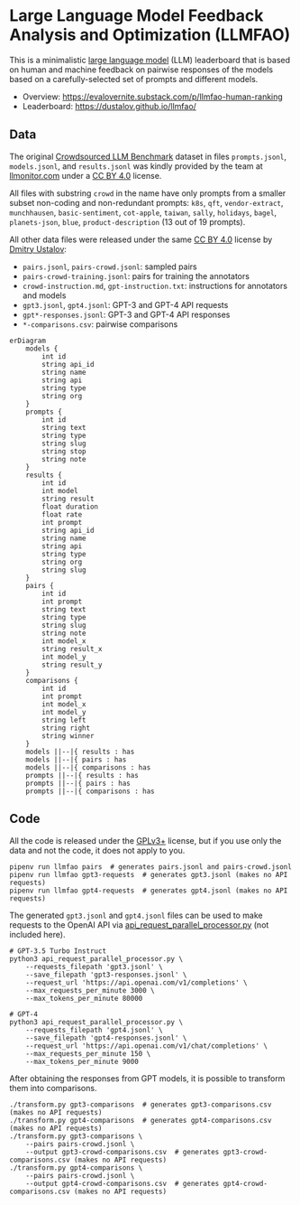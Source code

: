 # Large Language Model Feedback Analysis and Optimization (LLMFAO)

This is a minimalistic [large language model](https://en.wikipedia.org/wiki/Large_language_model) (LLM) leaderboard that is based on human and machine feedback on pairwise responses of the models based on a carefully-selected set of prompts and different models.

- Overview: <https://evalovernite.substack.com/p/llmfao-human-ranking>
- Leaderboard: <https://dustalov.github.io/llmfao/>

## Data

The original [Crowdsourced LLM Benchmark](https://benchmarks.llmonitor.com/) dataset in files `prompts.jsonl`, `models.jsonl`, and `results.jsonl` was kindly provided by the team at [llmonitor.com](https://llmonitor.com/) under a [CC&nbsp;BY 4.0] license.

All files with substring `crowd` in the name have only prompts from a smaller subset non-coding and non-redundant prompts: `k8s`, `qft`, `vendor-extract`, `munchhausen`, `basic-sentiment`, `cot-apple`, `taiwan`, `sally`, `holidays`, `bagel`, `planets-json`, `blue`, `product-description` (13 out of 19 prompts).

All other data files were released under the same [CC&nbsp;BY 4.0] license by [Dmitry Ustalov](https://github.com/dustalov):

- `pairs.jsonl`, `pairs-crowd.jsonl`: sampled pairs
- `pairs-crowd-training.jsonl`: pairs for training the annotators
- `crowd-instruction.md`, `gpt-instruction.txt`: instructions for annotators and models
- `gpt3.jsonl`, `gpt4.jsonl`: GPT-3 and GPT-4 API requests
- `gpt*-responses.jsonl`: GPT-3 and GPT-4 API responses
- `*-comparisons.csv`: pairwise comparisons

```mermaid
erDiagram
    models {
        int id
        string api_id
        string name
        string api
        string type
        string org
    }
    prompts {
        int id
        string text
        string type
        string slug
        string stop
        string note
    }
    results {
        int id
        int model
        string result
        float duration
        float rate
        int prompt
        string api_id
        string name
        string api
        string type
        string org
        string slug
    }
    pairs {
        int id
        int prompt
        string text
        string type
        string slug
        string note
        int model_x
        string result_x
        int model_y
        string result_y
    }
    comparisons {
        int id
        int prompt
        int model_x
        int model_y
        string left
        string right
        string winner
    }
    models ||--|{ results : has
    models ||--|{ pairs : has
    models ||--|{ comparisons : has
    prompts ||--|{ results : has
    prompts ||--|{ pairs : has
    prompts ||--|{ comparisons : has
```

## Code

All the code is released under the [GPLv3+] license, but if you use only the data and not the code, it does not apply to you.

```shell
pipenv run llmfao pairs  # generates pairs.jsonl and pairs-crowd.jsonl
pipenv run llmfao gpt3-requests  # generates gpt3.jsonl (makes no API requests)
pipenv run llmfao gpt4-requests  # generates gpt4.jsonl (makes no API requests)
```

The generated `gpt3.jsonl` and `gpt4.jsonl` files can be used to make requests to the OpenAI API via [api_request_parallel_processor.py](https://github.com/openai/openai-cookbook/blob/main/examples/api_request_parallel_processor.py) (not included here).

```shell
# GPT-3.5 Turbo Instruct
python3 api_request_parallel_processor.py \
    --requests_filepath 'gpt3.jsonl' \
    --save_filepath 'gpt3-responses.jsonl' \
    --request_url 'https://api.openai.com/v1/completions' \
    --max_requests_per_minute 3000 \
    --max_tokens_per_minute 80000
```
```shell
# GPT-4
python3 api_request_parallel_processor.py \
    --requests_filepath 'gpt4.jsonl' \
    --save_filepath 'gpt4-responses.jsonl' \
    --request_url 'https://api.openai.com/v1/chat/completions' \
    --max_requests_per_minute 150 \
    --max_tokens_per_minute 9000
```

After obtaining the responses from GPT models, it is possible to transform them into comparisons.

```shell
./transform.py gpt3-comparisons  # generates gpt3-comparisons.csv (makes no API requests)
./transform.py gpt4-comparisons  # generates gpt4-comparisons.csv (makes no API requests)
./transform.py gpt3-comparisons \
    --pairs pairs-crowd.jsonl \
    --output gpt3-crowd-comparisons.csv  # generates gpt3-crowd-comparisons.csv (makes no API requests)
./transform.py gpt4-comparisons \
    --pairs pairs-crowd.jsonl \
    --output gpt4-crowd-comparisons.csv  # generates gpt4-crowd-comparisons.csv (makes no API requests)
```

[CC&nbsp;BY 4.0]: LICENSE.CC-BY
[GPLv3+]: LICENSE.GPL
